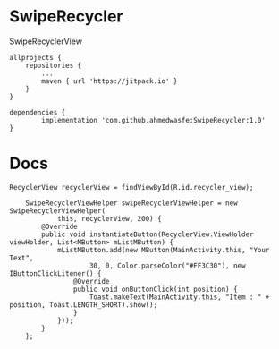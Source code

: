 # SwipeRecycler
SwipeRecyclerView

  	allprojects {
		repositories {
			...
			maven { url 'https://jitpack.io' }
		}
	}
  
    dependencies {
	        implementation 'com.github.ahmedwasfe:SwipeRecycler:1.0'
	}




# Docs

	RecyclerView recyclerView = findViewById(R.id.recycler_view);

        SwipeRecyclerViewHelper swipeRecyclerViewHelper = new SwipeRecyclerViewHelper(
                this, recyclerView, 200) {
            @Override
            public void instantiateButton(RecyclerView.ViewHolder viewHolder, List<MButton> mListMButton) {
                mListMButton.add(new MButton(MainActivity.this, "Your Text",
                        30, 0, Color.parseColor("#FF3C30"), new IButtonClickLitener() {
                    @Override
                    public void onButtonClick(int position) {
                        Toast.makeText(MainActivity.this, "Item : " + position, Toast.LENGTH_SHORT).show();
                    }
                }));
            }
        };
